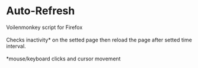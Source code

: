 # Auto-Refresh
Voilenmonkey script for Firefox<br>
<br>
Checks inactivity* on the setted page then reload the page after setted time interval.<br>
<br>
*mouse/keyboard clicks and cursor movement
